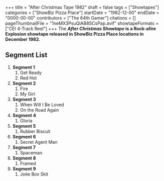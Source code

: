 +++
title = "After Christmas Tape 1982"
draft = false
tags = ["Showtapes"]
categories = ["ShowBiz Pizza Place"]
startDate = "1982-12-00"
endDate = "0000-00-00"
contributors = ["The 64th Gamer"]
citations = []
pageThumbnailFile = "1neMX3PsuQlAB8SCsPap.avif"
showtapeFormats = ["CEI 4-Track Reel"]
+++
The ***After Christmas Showtape* is a Rock-afire Explosion showtape released in ShowBiz Pizza Place locations in December 1982.**

## Segment List

1.  **Segment 1**
    1.  Get Ready
    2.  Red Hot
2.  **Segment 2**
    1.  Fire
    2.  My Girl
3.  **Segment 3**
    1.  When Will I Be Loved
    2.  On the Road Again
4.  **Segment 4**
    1.  Gloria
5.  **Segment 5**
    1.  Rubber Biscuit
6.  **Segment 6**
    1.  Secret Agent Man
7.  **Segment 7**
    1.  Spaceman
8.  **Segment 8**
    1.  Framed
9.  **Segment 9**
    1.  Joke Box Skit
